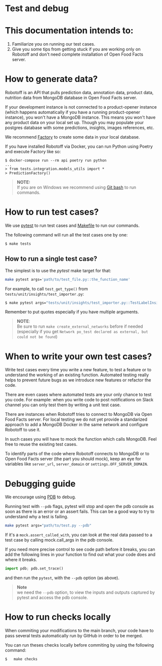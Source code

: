 # Test and debug

# This documentation intends to:
1) Familiarize you on running our test cases.
2) Give you some tips from getting stuck if you are working only on Robotoff and don't need complete installation of Open Food Facts server.


# How to generate data?

Robotoff is an API that pulls prediction data, annotation data, product data, nutrition data from MongoDB database in Open Food Facts server.


If your development instance is not connected to a product-opener instance 
(which happens automatically if you have a running product-opener instance),
you won't have a MongoDB instance. This means you won't have any product data on your local set up.
Though you may populate your postgres database with some predictions, insights, images references, etc.

We recommend  [Factory](https://factoryboy.readthedocs.io/en/stable/) to create some data in your local database.

If you have installed Robotoff via Docker, you can run Python using Poetry and execute Factory like so:
```
$ docker-compose run --rm api poetry run python
...
> from tests.integration.models_utils import *
> PredictionFactory()
```

> **NOTE:**  
> If you are on Windows we recommend using [Git bash](https://git-scm.com/downloads) to run commands.

# How to run test cases?
We use [pytest](https://docs.pytest.org/en/7.1.x/) to run test cases and [Makefile](../../Makefile) to run our commands. 

The following command will run all the test cases one by one:

```bash
$ make tests
```

## How to run a single test case?

The simplest is to use the *pytest* make target for that:

```bash
make pytest args='path/to/test_file.py::the_function_name'
```

For example,
to call `test_get_type()` from `tests/unit/insights/test_importer.py`:

```bash
$ make pytest args="tests/unit/insights/test_importer.py::TestLabelInsightImporter::test_get_type"
```

Remember to put quotes especially if you have multiple arguments.


> **NOTE**:  
> Be sure to run `make create_external_networks` before if needed (especially if you get `Network po_test declared as external, but could not be found`)



# When to write your own test cases?

Write test cases every time you write a new feature, to test a feature or to understand the working of an existing function. Automated testing really helps to prevent future bugs as we introduce new features or refactor the code.

There are even cases where automated tests are your only chance to test you code. For example: when you write code to post notifications on Slack channel you can only test them  by writing a unit test case. 

There are instances when Robotoff tries to connect to MongoDB via Open Food Facts server. For local testing we do not yet provide a standarized approach to add a MongoDB Docker in the same network and configure Robotoff to use it.

In such cases you will have to mock the function which calls MongoDB. Feel free to reuse the existing test cases.

To identify parts of the code where Robotoff connects to MongoDB or to Open Food Facts server (the part you should mock), keep an eye for variables like `server_url`, `server_domain` or `settings.OFF_SERVER_DOMAIN`.

# Debugging guide

We encourage using [PDB](https://docs.python.org/3/library/pdb.html)
to debug.

Running test with `--pdb` flags, pytest will stop and open the pdb console as soon as there is an error or an assert fails.
This can be a good way to try to understand why a test is failing.


```bash
make pytest args="path/to/test.py --pdb"
```
If it's a `mock.assert_called_with`, you can look at the real data passed to a test case by calling mock.call_args in the pdb console.

If you need more precise control to see code path before it breaks, you can add the following lines in your function to find out what your code does and where it breaks.

```python
import pdb; pdb.set_trace()
```

and then run the `pytest`, with the `--pdb` option (as above).

> **Note**  
> we need the `--pdb` option,
to view the inputs and outputs captured by pytest
> and access the pdb console.



# How to run checks locally

When commiting your modifications to the main branch, your code have to pass several tests automatically run by GitHub in order to be merged.

You can run theses checks locally before commiting by using the following command:

```bash
$ 	make checks
```